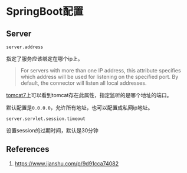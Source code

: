 # SpringBoot配置

## Server

`server.address`

指定了服务应该绑定在哪个ip上。

> For servers with more than one IP address, this attribute specifies which address will be used for listening on the specified port. By default, the connector will listen all local addresses. 

[tomcat7](http://tomcat.apache.org/tomcat-7.0-doc/config/http.html)上可以看到tomcat存在此属性，指定监听的是哪个地址的端口。

默认配置是`0.0.0.0`，允许所有地址，也可以配置成私网ip地址。

`server.servlet.session.timeout`

设置session的过期时间，默认是30分钟

## References

1. https://www.jianshu.com/p/9d91cca74082
